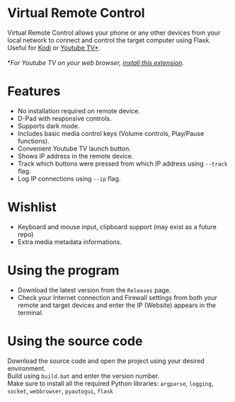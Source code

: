 # Virtual Remote Control
Virtual Remote Control allows your phone or any other devices from your local network to connect and control the target computer using Flask.\
Useful for [Kodi](https://kodi.tv/) or [Youtube TV*](https://www.youtube.com/tv).\
\
**For Youtube TV on your web browser, [install this extension](https://chrome.google.com/webstore/detail/youtube-for-tv-4k/pdpkefmdjkgijhnhjkblpielhiikadbb).*

# Features
- No installation required on remote device.
- D-Pad with responsive controls.
- Supports dark mode.
- Includes basic media control keys (Volume controls, Play/Pause functions).
- Convenient Youtube TV launch button.
- Shows IP address in the remote device.
- Track which buttons were pressed from which IP address using ``--track`` flag.
- Log IP connections using ``--ip`` flag.

# Wishlist
- Keyboard and mouse input, clipboard support (may exist as a future repo)
- Extra media metadata informations.

# Using the program
- Download the latest version from the ``Releases`` page.
- Check your Internet connection and Firewall settings from both your remote and target devices and enter the IP (Website) appears in the terminal.

# Using the source code
Download the source code and open the project using your desired environment.\
Build using ``build.bat`` and enter the version number.\
Make sure to install all the required Python libraries:
``argparse``, ``logging``, ``socket``, ``webbrowser``, ``pyautogui``, ``flask``

